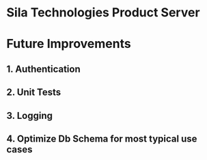 # Sila Technologies Product Server

# Future Improvements

## 1. Authentication

## 2. Unit Tests

## 3. Logging

## 4. Optimize Db Schema for most typical use cases
